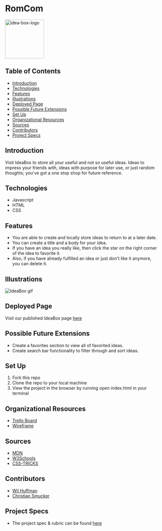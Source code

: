 # RomCom
<img width="127" alt="idea-box-logo" src="https://user-images.githubusercontent.com/80136642/121270129-f6117480-c875-11eb-9dfa-89e1beaaa762.png">

## Table of Contents
  - [Introduction](#introduction)
  - [Technologies](#technologies)
  - [Features](#features)
  - [Illustrations](#illustrations)
  - [Deployed Page](#deployed-page)
  - [Possible Future Extensions](#possible-future-extensions)
  - [Set Up](#set-up)
  - [Organizational Resources](#organizational-resources)
  - [Sources](#sources)
  - [Contributors](#contributors)
  - [Project Specs](#project-specs)

## Introduction

  Visit IdeaBox to store all your useful and not so useful ideas. Ideas to impress your friends with, ideas with purpose for later use, or just random thoughts; you've got a one stop shop for future reference.

## Technologies
  - Javascript
  - HTML
  - CSS

## Features

   - You are able to create and locally store ideas to return to at a later date.
   - You can create a title and a body for your idea.
   - If you have an idea you really like, then click the star on the right corner of the idea to favorite it.
   - Also, if you have already fulfilled an idea or just don't like it anymore, you can delete it.

## Illustrations

![IdeaBox gif](https://user-images.githubusercontent.com/80136642/121288832-d770a500-c898-11eb-92bc-f449b748259a.gif)

## Deployed Page

Visit our published IdeaBox page [here](https://wil-huffman.github.io/romcom/)

## Possible Future Extensions

  - Create a favorites section to view all of favorited ideas.
  - Create search bar functionality to filter through and sort ideas.

## Set Up

1. Fork this repo  
2. Clone the repo to your local machine
3. View the project in the browser by running open index.html in your terminal

## Organizational Resources
- [Trello Board](https://trello.com/b/aq7mVHoQ/ideabox)
- [Wireframe](https://miro.com/app/board/o9J_lBUsMVU=/)

## Sources
  - [MDN](http://developer.mozilla.org/en-US/)
  - [W3Schools](https://www.w3schools.com/)
  - [CSS-TRICKS](https://css-tricks.com/)

## Contributors
  - [Wil Huffman](https://github.com/Wil-Huffman)
  - [Christian Smucker](https://gist.github.com/csmucker83)

## Project Specs
  - The project spec & rubric can be found [here](https://frontend.turing.edu/projects/module-1/romcom-pair.html)
